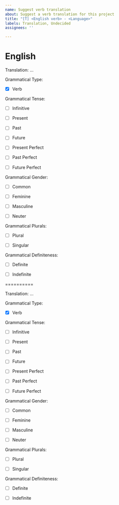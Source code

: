 ```yaml
---
name: Suggest verb translation
about: Suggest a verb translation for this project
title: "[T] <English verb> - <Language>"
labels: Translation, Undecided
assignees: ''

---
```


English
=======

Translation: …

Grammatical Type:

- [x] Verb

Grammatical Tense:

- [ ] Infinitive

- [ ] Present

- [ ] Past

- [ ] Future

- [ ] Present Perfect

- [ ] Past Perfect

- [ ] Future Perfect

Grammatical Gender:

- [ ] Common

- [ ] Feminine

- [ ] Masculine

- [ ] Neuter

Grammatical Plurals:

- [ ] Plural

- [ ] Singular

Grammatical Definiteness:

- [ ] Definite

- [ ] Indefinite



<Language>
==========

Translation: …

Grammatical Type:

- [x] Verb

Grammatical Tense:

- [ ] Infinitive

- [ ] Present

- [ ] Past

- [ ] Future

- [ ] Present Perfect

- [ ] Past Perfect

- [ ] Future Perfect

Grammatical Gender:

- [ ] Common

- [ ] Feminine

- [ ] Masculine

- [ ] Neuter

Grammatical Plurals:

- [ ] Plural

- [ ] Singular

Grammatical Definiteness:

- [ ] Definite

- [ ] Indefinite
